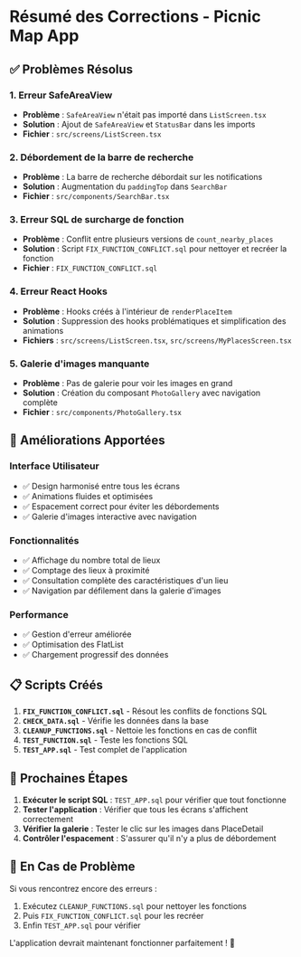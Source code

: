 # Résumé des Corrections - Picnic Map App

## ✅ Problèmes Résolus

### 1. **Erreur SafeAreaView**
- **Problème** : `SafeAreaView` n'était pas importé dans `ListScreen.tsx`
- **Solution** : Ajout de `SafeAreaView` et `StatusBar` dans les imports
- **Fichier** : `src/screens/ListScreen.tsx`

### 2. **Débordement de la barre de recherche**
- **Problème** : La barre de recherche débordait sur les notifications
- **Solution** : Augmentation du `paddingTop` dans `SearchBar`
- **Fichier** : `src/components/SearchBar.tsx`

### 3. **Erreur SQL de surcharge de fonction**
- **Problème** : Conflit entre plusieurs versions de `count_nearby_places`
- **Solution** : Script `FIX_FUNCTION_CONFLICT.sql` pour nettoyer et recréer la fonction
- **Fichier** : `FIX_FUNCTION_CONFLICT.sql`

### 4. **Erreur React Hooks**
- **Problème** : Hooks créés à l'intérieur de `renderPlaceItem`
- **Solution** : Suppression des hooks problématiques et simplification des animations
- **Fichiers** : `src/screens/ListScreen.tsx`, `src/screens/MyPlacesScreen.tsx`

### 5. **Galerie d'images manquante**
- **Problème** : Pas de galerie pour voir les images en grand
- **Solution** : Création du composant `PhotoGallery` avec navigation complète
- **Fichier** : `src/components/PhotoGallery.tsx`

## 🎨 Améliorations Apportées

### Interface Utilisateur
- ✅ Design harmonisé entre tous les écrans
- ✅ Animations fluides et optimisées
- ✅ Espacement correct pour éviter les débordements
- ✅ Galerie d'images interactive avec navigation

### Fonctionnalités
- ✅ Affichage du nombre total de lieux
- ✅ Comptage des lieux à proximité
- ✅ Consultation complète des caractéristiques d'un lieu
- ✅ Navigation par défilement dans la galerie d'images

### Performance
- ✅ Gestion d'erreur améliorée
- ✅ Optimisation des FlatList
- ✅ Chargement progressif des données

## 📋 Scripts Créés

1. **`FIX_FUNCTION_CONFLICT.sql`** - Résout les conflits de fonctions SQL
2. **`CHECK_DATA.sql`** - Vérifie les données dans la base
3. **`CLEANUP_FUNCTIONS.sql`** - Nettoie les fonctions en cas de conflit
4. **`TEST_FUNCTION.sql`** - Teste les fonctions SQL
5. **`TEST_APP.sql`** - Test complet de l'application

## 🚀 Prochaines Étapes

1. **Exécuter le script SQL** : `TEST_APP.sql` pour vérifier que tout fonctionne
2. **Tester l'application** : Vérifier que tous les écrans s'affichent correctement
3. **Vérifier la galerie** : Tester le clic sur les images dans PlaceDetail
4. **Contrôler l'espacement** : S'assurer qu'il n'y a plus de débordement

## 🔧 En Cas de Problème

Si vous rencontrez encore des erreurs :
1. Exécutez `CLEANUP_FUNCTIONS.sql` pour nettoyer les fonctions
2. Puis `FIX_FUNCTION_CONFLICT.sql` pour les recréer
3. Enfin `TEST_APP.sql` pour vérifier

L'application devrait maintenant fonctionner parfaitement ! 🎉

